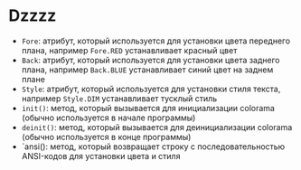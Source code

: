 # Dzzzz
- `Fore`: атрибут, который используется для установки цвета переднего плана, например `Fore.RED` устанавливает красный цвет
- `Back`: атрибут, который используется для установки цвета заднего плана, например `Back.BLUE` устанавливает синий цвет на заднем плане
- `Style`: атрибут, который используется для установки стиля текста, например `Style.DIM` устанавливает тусклый стиль
- `init()`: метод, который вызывается для инициализации colorama (обычно используется в начале программы)
- `deinit()`: метод, который вызывается для деинициализации colorama (обычно используется в конце программы)
- `ansi(): метод, который возвращает строку с последовательностью ANSI-кодов для установки цвета и стиля
